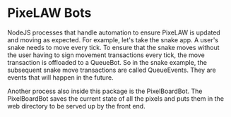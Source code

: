 # PixeLAW Bots
NodeJS processes that handle automation to ensure PixeLAW is updated and moving as expected.
For example, let's take the snake app. A user's snake needs to move every tick. To ensure
that the snake moves without the user having to sign movement transactions every tick,
the move transaction is offloaded to a QueueBot. So in the snake example, the subsequent
snake move transactions are called QueueEvents. They are events that will happen in the
future.

Another process also inside this package is the PixelBoardBot. The PixelBoardBot
saves the current state of all the pixels and puts them in the web directory to be
served up by the front end.


